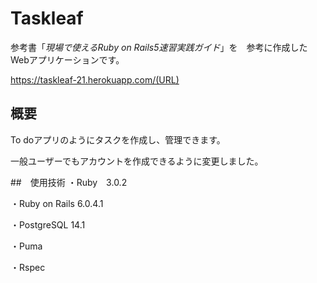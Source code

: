 # Taskleaf

参考書「*現場で使えるRuby on Rails5速習実践ガイド*」を　参考に作成したWebアプリケーションです。

https://taskleaf-21.herokuapp.com/(URL)


## 概要
To doアプリのようにタスクを作成し、管理できます。

一般ユーザーでもアカウントを作成できるように変更しました。

##　使用技術
・Ruby　3.0.2

・Ruby on Rails 6.0.4.1

・PostgreSQL 14.1

・Puma

・Rspec







